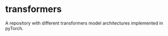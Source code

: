 # transformers

A repository with different transformers model architectures implemented in pyTorch.
